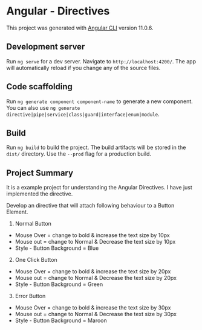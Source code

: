 # Angular - Directives

This project was generated with [Angular CLI](https://github.com/angular/angular-cli) version 11.0.6.

## Development server

Run `ng serve` for a dev server. Navigate to `http://localhost:4200/`. The app will automatically reload if you change any of the source files.

## Code scaffolding

Run `ng generate component component-name` to generate a new component. You can also use `ng generate directive|pipe|service|class|guard|interface|enum|module`.

## Build

Run `ng build` to build the project. The build artifacts will be stored in the `dist/` directory. Use the `--prod` flag for a production build.

## Project Summary

It is a example project for understanding the Angular Directives. I have just implemented the directive.

Develop an directive that will attach following behaviour to a Button Element.

1. Normal Button
- Mouse Over = change to bold & increase the text size by 10px  
- Mouse out = change to Normal & Decrease the text size by 10px 
- Style - Button Background = Blue

2. One Click Button 
- Mouse Over = change to bold & increase the text size by 20px  
- Mouse out = change to Normal & Decrease the text size by 20px 
- Style - Button Background = Green

3. Error Button
- Mouse Over = change to bold & increase the text size by 30px  
- Mouse out = change to Normal & Decrease the text size by 30px 
- Style - Button Background = Maroon
